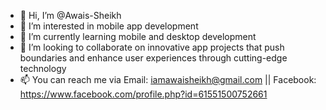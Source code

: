 - 👋 Hi, I’m @Awais-Sheikh
- 👀 I’m interested in mobile app development
- 🌱 I’m currently learning mobile and desktop development
- 💞️ I’m looking to collaborate on innovative app projects that push boundaries and enhance user experiences through cutting-edge technology
- 📫 You can reach me via Email: iamawaisheikh@gmail.com  || Facebook: https://www.facebook.com/profile.php?id=61551500752661

<!---
Awais-Sheikh/Awais-Sheikh is a ✨ special ✨ repository because its `README.md` (this file) appears on your GitHub profile.
You can click the Preview link to take a look at your changes.
--->
